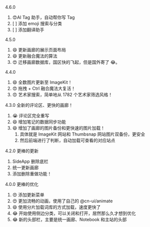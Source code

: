4.6.0

1. 😍AI Tag 助手，自动帮你写 Tag
2. [ ] 添加 emoji 搜索与分类
3. [ ] 添加翻译助手

4.5.0

1. 😄 更新画廊的展示页面布局
2. 😄 更新融合魔法的算法
3. 😍 迁移画廊数据库，国区快的飞起，但是国外寄了 😂。

4.4.0

1. 😄 全数图片更新至 ImageKit！
2. 😍 拖拽 + Ctrl 融合魔法大复活！
3. 😍 艺术家搜索，简单地从 1782 个艺术家筛选风格！

4.3.0 全新的评论区、更快的画廊！

1. 😭 评论区完全重写
2. 😄 增加笔记的数据同步功能
3. 😄 增加了画廊的图片备份和更快速的图片加载！
    1. 具体就是 ImageKit 网站和 Thumbsnap 网站图片双备份，更安全
    2. 然后前端进行了判断，自动加载可查看的对应站点

4.2.0 更棒的更新

1. SideApp 删除底栏
2. 统一更新画廊
3. 添加删除重做功能！

4.0.0 更棒的优化

1.  😍 添加更新菜单
2.  😍 更加流畅的动画，使用了自己的 @cn-ui/animate
3.  😄 使用分片加载词库的方式加载，速度更快了
4.  😂 开始使用侧边分类，可以关闭和打开，居然那么久才想到优化
5.  😂 新的头部栏，主要是统一画廊、Notebook 和主站的头部
